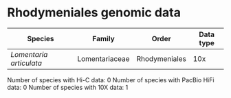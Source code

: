 # Rhodymeniales genomic data

| Species | Family | Order | Data type |
| -- | --- | --- | --- |
| *Lomentaria articulata* | Lomentariaceae | Rhodymeniales | 10x |

Number of species with Hi-C data: 0
Number of species with PacBio HiFi data: 0
Number of species with 10X data: 1
